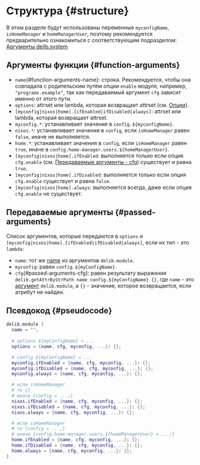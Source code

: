 # Структура {#structure}
В этом разделе будут использованы переменные `myconfigName`, `isHomeManager` и `homeManagerUser`, поэтому рекомендуется предварительно ознакомиться с соответствующим подразделом: [Аргументы delib.system](/TODO).

## Аргументы функции {#function-arguments}
- `name`{#function-arguments-name}: строка. Рекомендуется, чтобы она совпадала с родительским путём опции `enable` модуля, например, `"programs.example"`, так как передаваемый аргумент `cfg` зависит именно от этого пути.
- `options`: attrset или lambda, которая возвращает attrset (см. [Опции](/ru/options/introduction)).
- `[myconfig|nixos|home].[ifEnabled|ifDisabled|always]`: attrset или lambda, которая возвращает attrset.
- `myconfig.*`: устанавливает значения в `config.${myconfigName}`.
- `nixos.*`: устанавливает значения в `config`, если `isHomeManager` равен `false`, иначе не выполняется.
- `home.*`: устанавливает значения в `config`, если `isHomeManager` равен `true`, иначе в `config.home-manager.users.${homeManagerUser}`.
- `[myconfig|nixos|home].ifEnabled`: выполняется только если опция `cfg.enable` (см. [Передаваемые аргументы - cfg](#passed-arguments-cfg)) существует и равна `true`.
- `[myconfig|nixos|home].ifDisabled`: выполняется только если опция `cfg.enable` существует и равна `false`.
- `[myconfig|nixos|home].always`: выполняется всегда, даже если опция `cfg.enable` не существует.

## Передаваемые аргументы {#passed-arguments}
Список аргументов, которые передаются в `options` и `[myconfig|nixos|home].[ifEnabled|ifDisabled|always]`, если их тип - это `lambda`:
- `name`: тот же [name](#function-arguments-name) из аргументов `delib.module`. 
- `myconfig`: равен `config.${myConfigName}`.
- `cfg`{#passed-arguments-cfg}: равен результату выражения `delib.getAttrByStrPath name config.${myConfigName} {}`, где `name` - это [аргумент](#function-arguments-name) `delib.module`, а `{}` - значение, которое возвращается, если атрибут не найден.

## Псевдокод {#pseudocode}
```nix
delib.module {
  name = "";
  
  # options.${myConfigName} = ...
  options = {name, cfg, myconfig, ...}: {};

  # config.${myConfigName} = ...
  myconfig.ifEnabled = {name, cfg, myconfig, ...}: {};
  myconfig.ifDisabled = {name, cfg, myconfig, ...}: {};
  myconfig.always = {name, cfg, myconfig, ...}: {};

  # если isHomeManager
  # то {}
  # иначе {config = ...;}
  nixos.ifEnabled = {name, cfg, myconfig, ...}: {};
  nixos.ifDisabled = {name, cfg, myconfig, ...}: {};
  nixos.always = {name, cfg, myconfig, ...}: {};

  # если isHomeManager
  # то {config = ...;}
  # иначе {config.home-manager.users.${homeManagerUser} = ...;}
  home.ifEnabled = {name, cfg, myconfig, ...}: {};
  home.ifDisabled = {name, cfg, myconfig, ...}: {};
  home.always = {name, cfg, myconfig, ...}: {};
}
```
